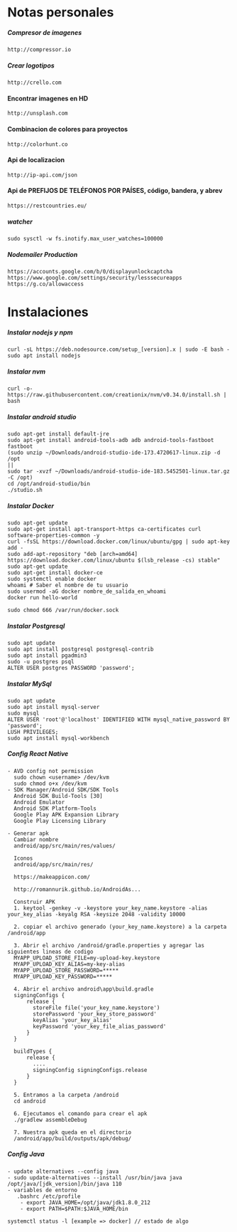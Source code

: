 # Notas personales

##### Compresor de imagenes
```
http://compressor.io
```

##### Crear logotipos
```
http://crello.com
```

#### Encontrar imagenes en HD
```
http://unsplash.com
```

#### Combinacion de colores para proyectos
```
http://colorhunt.co
```

#### Api de localizacion 
```
http://ip-api.com/json
```

#### Api de PREFIJOS DE TELÉFONOS POR PAÍSES, código, bandera, y abrev 
```
https://restcountries.eu/ 
```



##### watcher
```
sudo sysctl -w fs.inotify.max_user_watches=100000
```

##### Nodemailer Production
```
https://accounts.google.com/b/0/displayunlockcaptcha
https://www.google.com/settings/security/lesssecureapps
https://g.co/allowaccess
```


# Instalaciones

##### Instalar nodejs y npm
```
curl -sL https://deb.nodesource.com/setup_[version].x | sudo -E bash -
sudo apt install nodejs
```

##### Instalar nvm
```
curl -o- https://raw.githubusercontent.com/creationix/nvm/v0.34.0/install.sh | bash
```

##### Instalar android studio
```
sudo apt-get install default-jre
sudo apt-get install android-tools-adb adb android-tools-fastboot fastboot
(sudo unzip ~/Downloads/android-studio-ide-173.4720617-linux.zip -d /opt
||
sudo tar -xvzf ~/Downloads/android-studio-ide-183.5452501-linux.tar.gz -C /opt)
cd /opt/android-studio/bin
./studio.sh
```

##### Instalar Docker

```
sudo apt-get update
sudo apt-get install apt-transport-https ca-certificates curl software-properties-common -y
curl -fsSL https://download.docker.com/linux/ubuntu/gpg | sudo apt-key add -
sudo add-apt-repository "deb [arch=amd64] https://download.docker.com/linux/ubuntu $(lsb_release -cs) stable"
sudo apt-get update
sudo apt-get install docker-ce
sudo systemctl enable docker
whoami # Saber el nombre de tu usuario
sudo usermod -aG docker nombre_de_salida_en_whoami
docker run hello-world

sudo chmod 666 /var/run/docker.sock
```

##### Instalar Postgresql
```
sudo apt update
sudo apt install postgresql postgresql-contrib
sudo apt install pgadmin3
sudo -u postgres psql
ALTER USER postgres PASSWORD 'password';
```

##### Instalar MySql
```
sudo apt update
sudo apt install mysql-server
sudo mysql
ALTER USER 'root'@'localhost' IDENTIFIED WITH mysql_native_password BY 'password';
LUSH PRIVILEGES;
sudo apt install mysql-workbench
```

##### Config React Native 
```
- AVD config not permission
  sudo chown <username> /dev/kvm
  sudo chmod o+x /dev/kvm
- SDK Manager/Android SDK/SDK Tools
  Android SDK Build-Tools [30]
  Android Emulator
  Android SDK Platform-Tools
  Google Play APK Expansion Library
  Google Play Licensing Library
  
- Generar apk
  Cambiar nombre
  android/app/src/main/res/values/

  Iconos
  android/app/src/main/res/

  https://makeappicon.com/​

  http://romannurik.github.io/AndroidAs...​

  Construir APK
  1. keytool -genkey -v -keystore your_key_name.keystore -alias your_key_alias -keyalg RSA -keysize 2048 -validity 10000

  2. copiar el archivo generado (your_key_name.keystore) a la carpeta /android/app 

  3. Abrir el archivo /android/gradle.properties y agregar las siguientes lineas de codigo
  MYAPP_UPLOAD_STORE_FILE=my-upload-key.keystore
  MYAPP_UPLOAD_KEY_ALIAS=my-key-alias
  MYAPP_UPLOAD_STORE_PASSWORD=*****
  MYAPP_UPLOAD_KEY_PASSWORD=*****

  4. Abrir el archivo android\app\build.gradle 
  signingConfigs {
      release {
        storeFile file('your_key_name.keystore')
        storePassword 'your_key_store_password'
        keyAlias 'your_key_alias'
        keyPassword 'your_key_file_alias_password'
      }
  }

  buildTypes {
      release {
        ....
        signingConfig signingConfigs.release
      }
  }

  5. Entramos a la carpeta /android
  cd android

  6. Ejecutamos el comando para crear el apk
  ./gradlew assembleDebug

  7. Nuestra apk queda en el directorio
  /android/app/build/outputs/apk/debug/
```



##### Config Java
```
- update alternatives --config java
- sudo update-alternatives --install /usr/bin/java java /opt/java/[jdk_version]/bin/java 110
- variables de entorno 
   .bashrc /etc/profile
    - export JAVA_HOME=/opt/java/jdk1.8.0_212
    - export PATH=$PATH:$JAVA_HOME/bin

systemctl status -l [example => docker] // estado de algo



